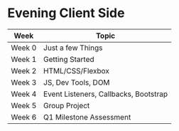 # Evening Client Side

<!-- UPDATE THE DATES FOR THE WEEKS -->
| Week | Topic |
|---|---|
| Week 0 | Just a few Things |
| Week 1 | Getting Started |
| Week 2 | HTML/CSS/Flexbox |
| Week 3 | JS, Dev Tools, DOM |
| Week 4 | Event Listeners, Callbacks, Bootstrap |
| Week 5 | Group Project |
| Week 6 | Q1 Milestone Assessment |


<!-- | [Week 7](./week07/README.md) | Pants demos, retrospective, markdown, Basic ES6 Modules |
| [Week 8](./week08/README.md) | JQuery, Browser Storage |
| [Week 9](./week09/README.md) | Task runners, SASS |
| [Week 10](./week10/README.md) | :speech_balloon: Group Project - Chatty :speech_balloon:|
| [Week 11](./week11/README.md) | Demo Chatty, Firebase, ERDS, JSON, axios |
| [Week 12](./week12/README.md) | FB Read, FB Delete, Promises, CRUD |
| [Week 13](./week13/README.md) | FB Deploy, Postman |
| [Week 14](./week14/README.md) | Deploy, Learning sessions, Nutshell Planning |
| [Week 15](./week15/README.md) | Nutshell |
| [Week 16](./week16/README.md) | Nutshell |
| [Week 17](./week17/README.md) | Nutshell Presentations, Intro to React |
| [Week 18](./week18/README.md) | REACT |
| [Week 19](./week19/README.md) | REACT |
| [Week 20](./week20/README.md) | REACT |
| [Week 21](./week21/README.md) | REACT |
| [Week 22](./week21/README.md) | REACT |
| [Weeks 23 - 24](./weeks22-25) | CAPSTONES | -->